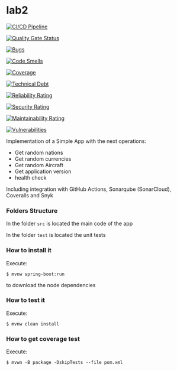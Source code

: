 # lab2

[![CI/CD Pipeline](https://github.com/AlejandroMora05/lab2/actions/workflows/build.yml/badge.svg)](https://github.com/AlejandroMora05/lab2/actions/workflows/build.yml)

[![Quality Gate Status](https://sonarcloud.io/api/project_badges/measure?project=AlejandroMora05_lab2&metric=alert_status)](https://sonarcloud.io/summary/new_code?id=AlejandroMora05_lab2)

[![Bugs](https://sonarcloud.io/api/project_badges/measure?project=AlejandroMora05_lab2&metric=bugs)](https://sonarcloud.io/summary/new_code?id=AlejandroMora05_lab2)

[![Code Smells](https://sonarcloud.io/api/project_badges/measure?project=AlejandroMora05_lab2&metric=code_smells)](https://sonarcloud.io/summary/new_code?id=AlejandroMora05_lab2)

[![Coverage](https://sonarcloud.io/api/project_badges/measure?project=AlejandroMora05_lab2&metric=coverage)](https://sonarcloud.io/summary/new_code?id=AlejandroMora05_lab2)

[![Technical Debt](https://sonarcloud.io/api/project_badges/measure?project=AlejandroMora05_lab2&metric=sqale_index)](https://sonarcloud.io/summary/new_code?id=AlejandroMora05_lab2)

[![Reliability Rating](https://sonarcloud.io/api/project_badges/measure?project=AlejandroMora05_lab2&metric=reliability_rating)](https://sonarcloud.io/summary/new_code?id=AlejandroMora05_lab2)

[![Security Rating](https://sonarcloud.io/api/project_badges/measure?project=AlejandroMora05_lab2&metric=security_rating)](https://sonarcloud.io/summary/new_code?id=AlejandroMora05_lab2)

[![Maintainability Rating](https://sonarcloud.io/api/project_badges/measure?project=AlejandroMora05_lab2&metric=sqale_rating)](https://sonarcloud.io/summary/new_code?id=AlejandroMora05_lab2)

[![Vulnerabilities](https://sonarcloud.io/api/project_badges/measure?project=AlejandroMora05_lab2&metric=vulnerabilities)](https://sonarcloud.io/summary/new_code?id=AlejandroMora05_lab2)

Implementation of a Simple App with the next operations:

* Get random nations
* Get random currencies
* Get random Aircraft
* Get application version
* health check

Including integration with GitHub Actions, Sonarqube (SonarCloud), Coveralls and Snyk

### Folders Structure

In the folder `src` is located the main code of the app

In the folder `test` is located the unit tests

### How to install it

Execute:

```shell
$ mvnw spring-boot:run
```
to download the node dependencies

### How to test it

Execute:

```shell
$ mvnw clean install
```

### How to get coverage test

Execute:

```shell
$ mvwn -B package -DskipTests --file pom.xml
```